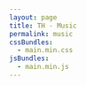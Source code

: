 ```yaml
---
layout: page
title: TH - Music
permalink: music
cssBundles:
  - main.min.css
jsBundles:
  - main.min.js
---
```



